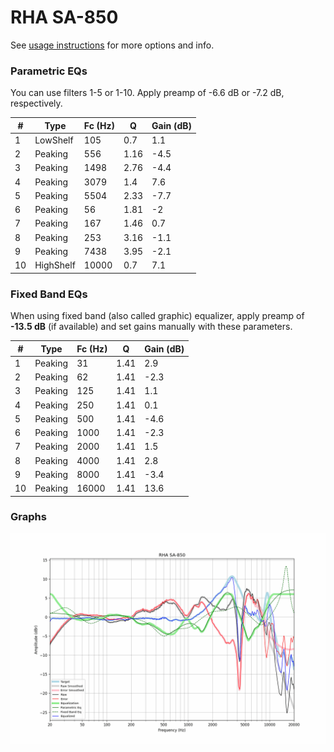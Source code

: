 # RHA SA-850
See [usage instructions](https://github.com/jaakkopasanen/AutoEq#usage) for more options and info.

### Parametric EQs
You can use filters 1-5 or 1-10. Apply preamp of -6.6 dB or -7.2 dB, respectively.

|   # | Type      |   Fc (Hz) |    Q |   Gain (dB) |
|-----|-----------|-----------|------|-------------|
|   1 | LowShelf  |       105 | 0.7  |         1.1 |
|   2 | Peaking   |       556 | 1.16 |        -4.5 |
|   3 | Peaking   |      1498 | 2.76 |        -4.4 |
|   4 | Peaking   |      3079 | 1.4  |         7.6 |
|   5 | Peaking   |      5504 | 2.33 |        -7.7 |
|   6 | Peaking   |        56 | 1.81 |        -2   |
|   7 | Peaking   |       167 | 1.46 |         0.7 |
|   8 | Peaking   |       253 | 3.16 |        -1.1 |
|   9 | Peaking   |      7438 | 3.95 |        -2.1 |
|  10 | HighShelf |     10000 | 0.7  |         7.1 |

### Fixed Band EQs
When using fixed band (also called graphic) equalizer, apply preamp of **-13.5 dB** (if available) and set gains manually with these parameters.

|   # | Type    |   Fc (Hz) |    Q |   Gain (dB) |
|-----|---------|-----------|------|-------------|
|   1 | Peaking |        31 | 1.41 |         2.9 |
|   2 | Peaking |        62 | 1.41 |        -2.3 |
|   3 | Peaking |       125 | 1.41 |         1.1 |
|   4 | Peaking |       250 | 1.41 |         0.1 |
|   5 | Peaking |       500 | 1.41 |        -4.6 |
|   6 | Peaking |      1000 | 1.41 |        -2.3 |
|   7 | Peaking |      2000 | 1.41 |         1.5 |
|   8 | Peaking |      4000 | 1.41 |         2.8 |
|   9 | Peaking |      8000 | 1.41 |        -3.4 |
|  10 | Peaking |     16000 | 1.41 |        13.6 |

### Graphs
![](./RHA%20SA-850.png)

